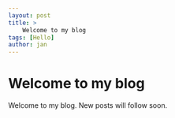 ```yaml
---
layout: post
title: >
    Welcome to my blog 
tags: [Hello]
author: jan
---
```


# Welcome to my blog

Welcome to my blog. New posts will follow soon.

